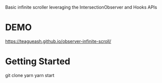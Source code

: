 Basic infinite scroller leveraging the IntersectionObserver and Hooks APIs

# DEMO

https://teagueash.github.io/observer-infinite-scroll/

# Getting Started

git clone
yarn
yarn start
